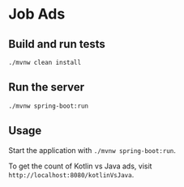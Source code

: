 # Job Ads

## Build and run tests

`./mvnw clean install`

## Run the server

`./mvnw spring-boot:run`

## Usage

Start the application with `./mvnw spring-boot:run`.

To get the count of Kotlin vs Java ads, visit `http://localhost:8080/kotlinVsJava`.
